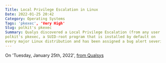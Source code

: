 ```yaml
---
Title: Local Privilege Escalation in Linux
Date: 2022-01-25 20:42
Category: Operating Systems
Tags: 'pkexec', 'Very High'
Slug: polkit's pkexec
Summary: Qualys discovered a Local Privilege Escalation (from any user to root) in
polkit's pkexec, a SUID-root program that is installed by default on
every major Linux distribution and has been assigned a bug alert severity of 'very high'.
---
```


On 'Tuesday, January 25th, 2022', [from Qualsys](https://www.qualys.com/2022/01/25/cve-2021-4034/pwnkit.txt)
